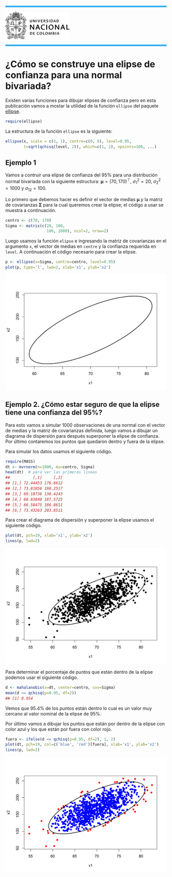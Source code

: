 
<!DOCTYPE html>
<html>
<head>
<style>
hr { 
    color: #34AFF1;
    background-color: #34AFF1;
    height: 5px;
} 
</style>
</head>
<body>



<hr>

<img src="https://raw.githubusercontent.com/fhernanb/fhernanb.github.io/master/imagenes/logounal.png" alt="drawing" width="200"/>

<hr>

</body>
</html>

¿Cómo se construye una elipse de confianza para una normal bivariada?
=====================================================================

Existen varias funciones para dibujar elipses de confianza pero en esta publicación vamos a mostar la utilidad de la función `ellipse` del paquete [ellipse](https://cran.r-project.org/web/packages/ellipse/index.html).

``` r
require(ellipse)
```

La estructura de la función `ellipse` es la siguiente:

``` r
ellipse(x, scale = c(1, 1), centre=c(0, 0), level=0.95, 
        t=sqrt(qchisq(level, 2)), which=c(1, 2), npoints=100, ...)
```

Ejemplo 1
---------

Vamos a contruir una elipse de confianza del 95% para una distribución normal bivariada con la siguiente estructura: **μ** = (70, 170)<sup>⊤</sup>, *σ*<sub>1</sub><sup>2</sup> = 20, *σ*<sub>2</sub><sup>2</sup> = 1000 y *σ*<sub>12</sub> = 100.

Lo primero que debemos hacer es definir el vector de medias **μ** y la matriz de covarianzas **Σ** para la cual queremos crear la elipse; el código a usar se muestra a continuación.

``` r
centro <- c(70, 170)
Sigma <- matrix(c(20, 100,
                  100, 1000), ncol=2, nrow=2)
```

Luego usamos la función `elipse` e ingresando la matriz de covarianzas en el argumento `x`, el vector de medias en `centre` y la confianza requerida en `level`. A continuación el código necesario para crear la elipse.

``` r
p <- ellipse(x=Sigma, centre=centro, level=0.95)
plot(p, type='l', lwd=2, xlab='x1', ylab='x2')
```

<img src="MyFigs/Figure-elipse1-1.png" width="672" />

Ejemplo 2. ¿Cómo estar seguro de que la elipse tiene una confianza del 95%?
---------------------------------------------------------------------------

Para esto vamos a simular 1000 observaciones de una normal con el vector de medias y la matriz de covarianzas definida, luego vamos a dibujar un diagrama de dispersión para después superponer la elipse de confianza. Por último contaremos los puntos que quedaron dentro y fuera de la elipse.

Para simular los datos usamos el siguiente código.

``` r
require(MASS)
dt <- mvrnorm(n=1000, mu=centro, Sigma)
head(dt)  # para ver las primeras lineas
##          [,1]     [,2]
## [1,] 72.44453 176.6612
## [2,] 73.81056 198.2517
## [3,] 69.18736 138.4243
## [4,] 68.83848 187.5725
## [5,] 66.58475 186.8611
## [6,] 73.43263 203.8511
```

Para crear el diagrama de dispersión y superponer la elipse usamos el siguiente código.

``` r
plot(dt, pch=19, xlab='x1', ylab='x2')
lines(p, lwd=2)
```

<img src="MyFigs/Figure-elipse2-1.png" width="672" />

Para determinar el porcentaje de puntos que están dentro de la elipse podemos usar el siguiente código.

``` r
d <- mahalanobis(x=dt, center=centro, cov=Sigma)
mean(d <= qchisq(p=0.95, df=2))
## [1] 0.954
```

Vemos que 95.4% de los puntos están dentro lo cual es un valor muy cercano al valor nominal de la elipse de 95%.

Por último vamos a dibujar los puntos que están por dentro de la elipse con color azul y los que están por fuera con color rojo.

``` r
fuera <- ifelse(d <= qchisq(p=0.95, df=2), 1, 2)
plot(dt, pch=19, col=c('blue', 'red')[fuera], xlab='x1', ylab='x2')
lines(p, lwd=2)
```

<img src="MyFigs/Figure-elipse3-1.png" width="672" />
